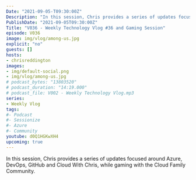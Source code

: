 ```yaml
---
Date: "2021-09-05-T09:30:00Z"
Description: "In this session, Chris provides a series of updates focused around Azure, DevOps, GitHub and Cloud With Chris, while gaming with the Cloud Family Community."
PublishDate: "2021-09-05T09:30:00Z"
Title: "V036 - Weekly Technology Vlog #36 and Gaming Session"
episode: V036
image: img/vlog/among-us.jpg
explicit: "no"
guests: []
hosts:
- chrisreddington
images:
- img/default-social.png
- img/vlog/among-us.jpg
# podcast_bytes: "13803520"
# podcast_duration: "14:19.000"
# podcast_file: V002 - Weekly Technology Vlog.mp3
series:
- Weekly Vlog
tags:
#- Podcast
#- Sessionize
#- Azure
#- Community
youtube: d0Q1HGKwXH4
upcoming: true
---
```

In this session, Chris provides a series of updates focused around Azure, DevOps, GitHub and Cloud With Chris, while gaming with the Cloud Family Community.
